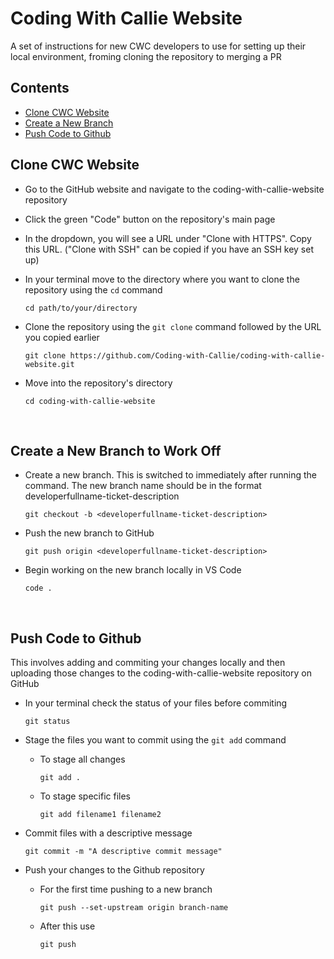 # Coding With Callie Website
A set of instructions for new CWC developers to use for setting up their local environment, froming cloning the repository to merging a PR

## Contents
* [Clone CWC Website](#clone-cwc-website) 
* [Create a New Branch](#create-a-new-branch) 
* [Push Code to Github](#push-code-to-github) 

## Clone CWC Website
* Go to the GitHub website and navigate to the coding-with-callie-website repository
* Click the green "Code" button on the repository's main page
* In the dropdown, you will see a URL under "Clone with HTTPS". Copy this URL. ("Clone with SSH" can be copied if you have an SSH key set up)
* In your terminal move to the directory where you want to clone the repository using the `cd` command 

      cd path/to/your/directory

* Clone the repository using the `git clone` command followed by the URL you copied earlier

      git clone https://github.com/Coding-with-Callie/coding-with-callie-website.git

* Move into the repository's directory

      cd coding-with-callie-website

<p>&nbsp;</p>

## Create a New Branch to Work Off
* Create a new branch. This is switched to immediately after running the command. The new branch name should be in the format developerfullname-ticket-description

      git checkout -b <developerfullname-ticket-description>

* Push the new branch to GitHub

      git push origin <developerfullname-ticket-description>

* Begin working on the new branch locally in VS Code

      code .

<p>&nbsp;</p>

## Push Code to Github
This involves adding and commiting your changes locally and then uploading those changes to the coding-with-callie-website repository on GitHub
* In your terminal check the status of your files before commiting

      git status

* Stage the files you want to commit using the `git add` command
    - To stage all changes

          git add .

    - To stage specific files

          git add filename1 filename2

* Commit files with a descriptive message

      git commit -m "A descriptive commit message"

* Push your changes to the Github repository
    - For the first time pushing to a new branch

          git push --set-upstream origin branch-name

    - After this use

          git push


